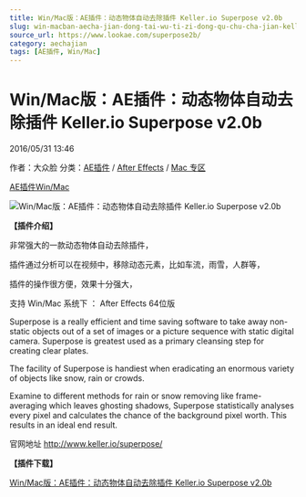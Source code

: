 ```yaml
---
title: Win/Mac版：AE插件：动态物体自动去除插件 Keller.io Superpose v2.0b
slug: win-macban-aecha-jian-dong-tai-wu-ti-zi-dong-qu-chu-cha-jian-keller-io-superpose-v2-0b
source_url: https://www.lookae.com/superpose2b/
category: aechajian
tags: [AE插件, Win/Mac]
---
```

# Win/Mac版：AE插件：动态物体自动去除插件 Keller.io Superpose v2.0b

2016/05/31 13:46

作者：大众脸
分类：[AE插件](https://www.lookae.com/after-effects/aechajian/) / [After Effects](https://www.lookae.com/after-effects/) / [Mac 专区](https://www.lookae.com/mac-osx/)

[AE插件](https://www.lookae.com/tag/ae%e6%8f%92%e4%bb%b6/)[Win/Mac](https://www.lookae.com/tag/winmac/)

![Win/Mac版：AE插件：动态物体自动去除插件 Keller.io Superpose v2.0b](https://www.lookae.com/wp-content/uploads/2015/10/Keller-io-Superpose-.jpg "Win/Mac版：AE插件：动态物体自动去除插件 Keller.io Superpose v2.0b-LookAE.com")

**【插件介绍】**

非常强大的一款动态物体自动去除插件，

插件通过分析可以在视频中，移除动态元素，比如车流，雨雪，人群等，

插件的操作很方便，效果十分强大，

支持 Win/Mac 系统下 ： After Effects 64位版

Superpose is a really efficient and time saving software to take away non-static objects out of a set of images or a picture sequence with static digital camera. Superpose is greatest used as a primary cleansing step for creating clear plates.

The facility of Superpose is handiest when eradicating an enormous variety of objects like snow, rain or crowds.

Examine to different methods for rain or snow removing like frame-averaging which leaves ghosting shadows, Superpose statistically analyses every pixel and calculates the chance of the background pixel worth. This results in an ideal end result.

官网地址 http://www.keller.io/superpose/

**【插件下载】**

[Win/Mac版：AE插件：动态物体自动去除插件 Keller.io Superpose v2.0b](http://lookae.ctfile.com/fs/Q2w151625903)

